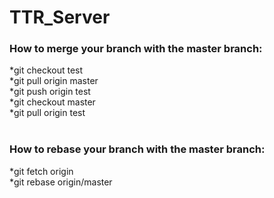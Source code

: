 # TTR_Server

### How to merge your branch with the master branch:
*git checkout test <br>
*git pull origin master <br>
*git push origin test <br>
*git checkout master <br>
*git pull origin test <br>
<br>
### How to rebase your branch with the master branch:
*git fetch origin <br>
*git rebase origin/master <br>
